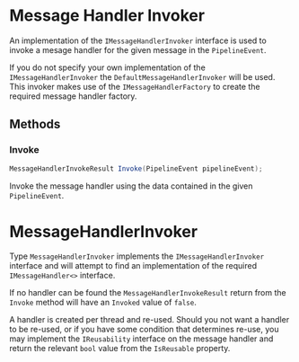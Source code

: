 # Message Handler Invoker

An implementation of the `IMessageHandlerInvoker` interface is used to invoke a mesage handler for the given message in the `PipelineEvent`.

If you do not specify your own implementation of the `IMessageHandlerInvoker` the `DefaultMessageHandlerInvoker` will be used.  This invoker makes use of the `IMessageHandlerFactory` to create the required message handler factory.

## Methods

### Invoke

``` c#
MessageHandlerInvokeResult Invoke(PipelineEvent pipelineEvent);
```

Invoke the message handler using the data contained in the given `PipelineEvent`.

# MessageHandlerInvoker

Type `MessageHandlerInvoker` implements the `IMessageHandlerInvoker` interface and will attempt to find an implementation of the required `IMessageHandler<>` interface.

If no handler can be found the `MessageHandlerInvokeResult` return from the `Invoke` method will have an `Invoked` value of `false`.

A handler is created per thread and re-used.  Should you not want a handler to be re-used, or if you have some condition that determines re-use, you may implement the `IReusability` interface on the message handler and return the relevant `bool` value from the `IsReusable` property.